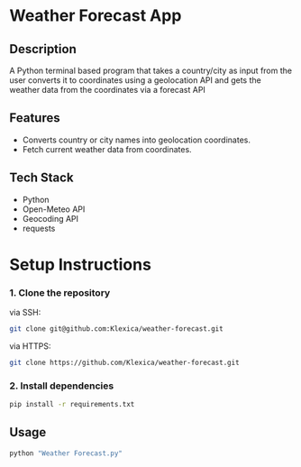 # Weather Forecast App

## Description
A Python terminal based program that takes a country/city as input from the user converts it to coordinates using a geolocation API and gets the weather data from the coordinates via a forecast API

## Features
- Converts country or city names into geolocation coordinates.
- Fetch current weather data from coordinates.

## Tech Stack
- Python
- Open-Meteo API
- Geocoding API
- requests

# Setup Instructions
### 1. Clone the repository
via SSH:
```bash
git clone git@github.com:Klexica/weather-forecast.git
```
via HTTPS:
```bash
git clone https://github.com/Klexica/weather-forecast.git
```
### 2. Install dependencies
```bash
pip install -r requirements.txt
```

## Usage
```bash
python "Weather Forecast.py"
```
